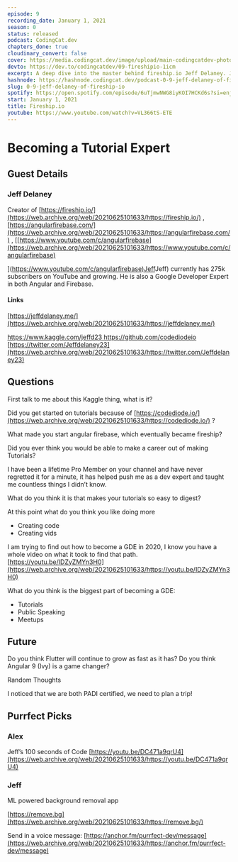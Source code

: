 ```yaml
---
episode: 9
recording_date: January 1, 2021
season: 0
status: released
podcast: CodingCat.dev
chapters_done: true
cloudinary_convert: false
cover: https://media.codingcat.dev/image/upload/main-codingcatdev-photo/s3aphcb0oolagf7lxwqs.png
devto: https://dev.to/codingcatdev/09-fireshipio-1icm
excerpt: A deep dive into the master behind fireship.io Jeff Delaney. Jeff explains how he makes such great tutorials.
hashnode: https://hashnode.codingcat.dev/podcast-0-9-jeff-delaney-of-fireship-io
slug: 0-9-jeff-delaney-of-fireship-io
spotify: https://open.spotify.com/episode/6uTjmwNWG8iyKOI7HCKd6s?si=enjRh1GmTS-aS1UKfBjdYg
start: January 1, 2021
title: Fireship.io
youtube: https://www.youtube.com/watch?v=VL366tS-ETE
---
```


# Becoming a Tutorial Expert

## Guest Details

### Jeff Delaney

Creator of [https://fireship.io/](https://web.archive.org/web/20210625101633/https://fireship.io/) , [https://angularfirebase.com/](https://web.archive.org/web/20210625101633/https://angularfirebase.com/) , \[[https://www.youtube.com/c/angularfirebase](https://web.archive.org/web/20210625101633/https://www.youtube.com/c/angularfirebase)

\]([https://www.youtube.com/c/angularfirebase)Jeff](https://web.archive.org/web/20210625101633/https://www.youtube.com/c/angularfirebase)Jeff) currently has 275k subscribers on YouTube and growing. He is also a Google Developer Expert in both Angular and Firebase.

#### Links

[https://jeffdelaney.me/](https://web.archive.org/web/20210625101633/https://jeffdelaney.me/)

[https://www.kaggle.com/jeffd23
](https://web.archive.org/web/20210625101633/https://www.kaggle.com/jeffd23)[https://github.com/codediodeio
](https://web.archive.org/web/20210625101633/https://github.com/codediodeio)[https://twitter.com/Jeffdelaney23](https://web.archive.org/web/20210625101633/https://twitter.com/Jeffdelaney23)

## Questions

First talk to me about this Kaggle thing, what is it?

Did you get started on tutorials because of [https://codediode.io/](https://web.archive.org/web/20210625101633/https://codediode.io/) ?

What made you start angular firebase, which eventually became fireship?

Did you ever think you would be able to make a career out of making Tutorials?

I have been a lifetime Pro Member on your channel and have never regretted it for a minute, it has helped push me as a dev expert and taught me countless things I didn’t know.

What do you think it is that makes your tutorials so easy to digest?

At this point what do you think you like doing more

*   Creating code
*   Creating vids

I am trying to find out how to become a GDE in 2020, I know you have a whole video on what it took to find that path. [https://youtu.be/IDZyZMYn3H0](https://web.archive.org/web/20210625101633/https://youtu.be/IDZyZMYn3H0)

What do you think is the biggest part of becoming a GDE:

*   Tutorials
*   Public Speaking
*   Meetups

## Future

Do you think Flutter will continue to grow as fast as it has?
Do you think Angular 9 (Ivy) is a game changer?

Random Thoughts

I noticed that we are both PADI certified, we need to plan a trip!

## Purrfect Picks

### Alex

Jeff’s 100 seconds of Code
[https://youtu.be/DC471a9qrU4](https://web.archive.org/web/20210625101633/https://youtu.be/DC471a9qrU4)

### Jeff

ML powered background removal app

[https://remove.bg](https://web.archive.org/web/20210625101633/https://remove.bg/)

Send in a voice message: [https://anchor.fm/purrfect-dev/message](https://web.archive.org/web/20210625101633/https://anchor.fm/purrfect-dev/message)